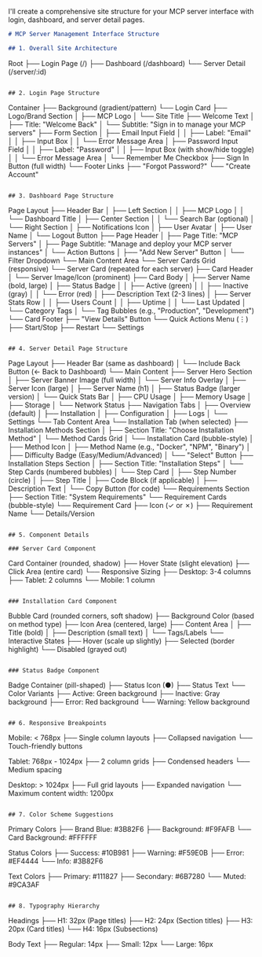 I'll create a comprehensive site structure for your MCP server interface with login, dashboard, and server detail pages.

```markdown
# MCP Server Management Interface Structure

## 1. Overall Site Architecture
```
Root
├── Login Page (/)
├── Dashboard (/dashboard)
└── Server Detail (/server/:id)
```

## 2. Login Page Structure
```
Container
├── Background (gradient/pattern)
└── Login Card
    ├── Logo/Brand Section
    │   ├── MCP Logo
    │   └── Site Title
    ├── Welcome Text
    │   ├── Title: "Welcome Back"
    │   └── Subtitle: "Sign in to manage your MCP servers"
    ├── Form Section
    │   ├── Email Input Field
    │   │   ├── Label: "Email"
    │   │   ├── Input Box
    │   │   └── Error Message Area
    │   ├── Password Input Field
    │   │   ├── Label: "Password"
    │   │   ├── Input Box (with show/hide toggle)
    │   │   └── Error Message Area
    │   └── Remember Me Checkbox
    ├── Sign In Button (full width)
    └── Footer Links
        ├── "Forgot Password?"
        └── "Create Account"
```

## 3. Dashboard Page Structure
```
Page Layout
├── Header Bar
│   ├── Left Section
│   │   ├── MCP Logo
│   │   └── Dashboard Title
│   ├── Center Section
│   │   └── Search Bar (optional)
│   └── Right Section
│       ├── Notifications Icon
│       ├── User Avatar
│       ├── User Name
│       └── Logout Button
├── Page Header
│   ├── Page Title: "MCP Servers"
│   ├── Page Subtitle: "Manage and deploy your MCP server instances"
│   └── Action Buttons
│       ├── "Add New Server" Button
│       └── Filter Dropdown
└── Main Content Area
    └── Server Cards Grid (responsive)
        └── Server Card (repeated for each server)
            ├── Card Header
            │   └── Server Image/Icon (prominent)
            ├── Card Body
            │   ├── Server Name (bold, large)
            │   ├── Status Badge
            │   │   ├── Active (green)
            │   │   ├── Inactive (gray)
            │   │   └── Error (red)
            │   ├── Description Text (2-3 lines)
            │   ├── Server Stats Row
            │   │   ├── Users Count
            │   │   ├── Uptime
            │   │   └── Last Updated
            │   └── Category Tags
            │       └── Tag Bubbles (e.g., "Production", "Development")
            └── Card Footer
                ├── "View Details" Button
                └── Quick Actions Menu (⋮)
                    ├── Start/Stop
                    ├── Restart
                    └── Settings
```

## 4. Server Detail Page Structure
```
Page Layout
├── Header Bar (same as dashboard)
│   └── Include Back Button (← Back to Dashboard)
└── Main Content
    ├── Server Hero Section
    │   ├── Server Banner Image (full width)
    │   └── Server Info Overlay
    │       ├── Server Icon (large)
    │       ├── Server Name (h1)
    │       ├── Status Badge (larger version)
    │       └── Quick Stats Bar
    │           ├── CPU Usage
    │           ├── Memory Usage
    │           ├── Storage
    │           └── Network Status
    ├── Navigation Tabs
    │   ├── Overview (default)
    │   ├── Installation
    │   ├── Configuration
    │   ├── Logs
    │   └── Settings
    └── Tab Content Area
        └── Installation Tab (when selected)
            ├── Installation Methods Section
            │   ├── Section Title: "Choose Installation Method"
            │   └── Method Cards Grid
            │       └── Installation Card (bubble-style)
            │           ├── Method Icon
            │           ├── Method Name (e.g., "Docker", "NPM", "Binary")
            │           ├── Difficulty Badge (Easy/Medium/Advanced)
            │           └── "Select" Button
            ├── Installation Steps Section
            │   ├── Section Title: "Installation Steps"
            │   └── Step Cards (numbered bubbles)
            │       └── Step Card
            │           ├── Step Number (circle)
            │           ├── Step Title
            │           ├── Code Block (if applicable)
            │           ├── Description Text
            │           └── Copy Button (for code)
            └── Requirements Section
                ├── Section Title: "System Requirements"
                └── Requirement Cards (bubble-style)
                    └── Requirement Card
                        ├── Icon (✓ or ✗)
                        ├── Requirement Name
                        └── Details/Version
```

## 5. Component Details

### Server Card Component
```
Card Container (rounded, shadow)
├── Hover State (slight elevation)
├── Click Area (entire card)
└── Responsive Sizing
    ├── Desktop: 3-4 columns
    ├── Tablet: 2 columns
    └── Mobile: 1 column
```

### Installation Card Component
```
Bubble Card (rounded corners, soft shadow)
├── Background Color (based on method type)
├── Icon Area (centered, large)
├── Content Area
│   ├── Title (bold)
│   ├── Description (small text)
│   └── Tags/Labels
└── Interactive States
    ├── Hover (scale up slightly)
    ├── Selected (border highlight)
    └── Disabled (grayed out)
```

### Status Badge Component
```
Badge Container (pill-shaped)
├── Status Icon (●)
├── Status Text
└── Color Variants
    ├── Active: Green background
    ├── Inactive: Gray background
    ├── Error: Red background
    └── Warning: Yellow background
```

## 6. Responsive Breakpoints
```
Mobile: < 768px
├── Single column layouts
├── Collapsed navigation
└── Touch-friendly buttons

Tablet: 768px - 1024px
├── 2 column grids
├── Condensed headers
└── Medium spacing

Desktop: > 1024px
├── Full grid layouts
├── Expanded navigation
└── Maximum content width: 1200px
```

## 7. Color Scheme Suggestions
```
Primary Colors
├── Brand Blue: #3B82F6
├── Background: #F9FAFB
└── Card Background: #FFFFFF

Status Colors
├── Success: #10B981
├── Warning: #F59E0B
├── Error: #EF4444
└── Info: #3B82F6

Text Colors
├── Primary: #111827
├── Secondary: #6B7280
└── Muted: #9CA3AF
```

## 8. Typography Hierarchy
```
Headings
├── H1: 32px (Page titles)
├── H2: 24px (Section titles)
├── H3: 20px (Card titles)
└── H4: 16px (Subsections)

Body Text
├── Regular: 14px
├── Small: 12px
└── Large: 16px
```
```